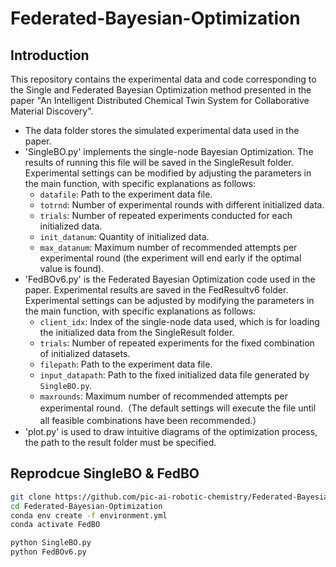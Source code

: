 # Federated-Bayesian-Optimization
## Introduction
This repository contains the experimental data and code corresponding to the Single and Federated Bayesian Optimization method presented in the paper "An Intelligent Distributed Chemical Twin System for Collaborative Material Discovery".
- The data folder stores the simulated experimental data used in the paper.
- 'SingleBO.py' implements the single-node Bayesian Optimization. The results of running this file will be saved in the SingleResult folder. Experimental settings can be modified by adjusting the parameters in the main function, with specific explanations as follows:
  - `datafile`: Path to the experiment data file.
  - `totrnd`: Number of experimental rounds with different initialized data.
  - `trials`: Number of repeated experiments conducted for each initialized data.
  - `init_datanum`: Quantity of initialized data.
  - `max_datanum`: Maximum number of recommended attempts per experimental round (the experiment will end early if the optimal value is found).
- 'FedBOv6.py' is the Federated Bayesian Optimization code used in the paper. Experimental results are saved in the FedResultv6 folder. Experimental settings can be adjusted by modifying the parameters in the main function, with specific explanations as follows:
  - `client_idx`: Index of the single-node data used, which is for loading the initialized data from the SingleResult folder.
  - `trials`: Number of repeated experiments for the fixed combination of initialized datasets.
  - `filepath`: Path to the experiment data file.
  - `input_datapath`: Path to the fixed initialized data file generated by `SingleBO.py`.
  - `maxrounds`: Maximum number of recommended attempts per experimental round.（The default settings will execute the file until all feasible combinations have been recommended.）
- 'plot.py' is used to draw intuitive diagrams of the optimization process, the path to the result folder must be specified.

## Reprodcue SingleBO & FedBO
```bash
git clone https://github.com/pic-ai-robotic-chemistry/Federated-Bayesian-Optimization.git
cd Federated-Bayesian-Optimization
conda env create -f environment.yml
conda activate FedBO

python SingleBO.py
python FedBOv6.py
```
